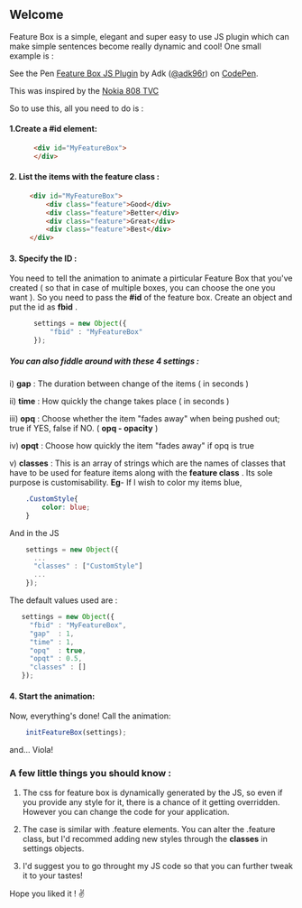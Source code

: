 ## Welcome 

Feature Box is a simple, elegant and super easy to use JS plugin which can make simple sentences become really dynamic and cool! One small example is : 

<p data-height="213" data-theme-id="dark" data-slug-hash="MoebYg" data-default-tab="result" data-user="adk96r" data-embed-version="2" data-pen-title="Feature Box JS Plugin" class="codepen">See the Pen <a href="https://codepen.io/adk96r/pen/MoebYg/">Feature Box JS Plugin</a> by Adk (<a href="https://codepen.io/adk96r">@adk96r</a>) on <a href="https://codepen.io">CodePen</a>.</p>
<script async src="https://production-assets.codepen.io/assets/embed/ei.js"></script>

This was inspired by the [Nokia 808 TVC](https://www.youtube.com/watch?v=Loh4SmmpQnY)

So to use this, all you need to do is :
#### 1.Create a #id element:
```html
      <div id="MyFeatureBox">
      </div>
 ```
 
#### 2. List the items with the **feature** class :
 ```html
      <div id="MyFeatureBox">
          <div class="feature">Good</div>
          <div class="feature">Better</div>
          <div class="feature">Great</div>
          <div class="feature">Best</div>
      </div>
```
#### 3. Specify the ID :
  You need to tell the animation to animate a pirticular Feature Box that you've created ( so that in case of multiple boxes, you can choose the one you want ). So you need to pass the **#id** of the feature box.
  Create an object and put the id as **fbid** .
  
```javascript
      settings = new Object({
          "fbid" : "MyFeatureBox"
      });
```    
    
##### You can also fiddle around with these 4 settings :

i) **gap** : The duration between change of the items ( in seconds )

ii) **time** : How quickly the change takes place ( in seconds )

iii) **opq** : Choose whether the item "fades away" when being pushed out; true if YES, false if NO. ( __opq - opacity__ )

iv) **opqt** : Choose how quickly the item "fades away" if opq is true

v) **classes** : This is an array of strings which are the names of classes that have to be used for feature items along with the **feature class** . Its sole purpose is customisability. __Eg__- If I wish to color my items blue,
```css
    .CustomStyle{
        color: blue;
    }
```
And in the JS
```javascript
    settings = new Object({
      ...
      "classes" : ["CustomStyle"]
      ...
    });
```   
    
The default values used are :
 ```javascript
    settings = new Object({
      "fbid" : "MyFeatureBox",
      "gap"  : 1,
      "time" : 1,
      "opq"  : true,
      "opqt" : 0.5,
      "classes" : []
    });
```
     
#### 4. Start the animation:
Now, everything's done! Call the animation:
```javascript
    initFeatureBox(settings);
```

and... Viola!


### A few little things you should know :
1) The css for feature box is dynamically generated by the JS, so even if you provide any style for it, there is a chance of it getting overridden. However you can change the code for your application.

2) The case is similar with .feature elements. You can alter the .feature class, but I'd recommed adding new styles through the **classes** in settings objects.

3) I'd suggest you to go throught my JS code so that you can further tweak it to your tastes!

Hope you liked it ! ✌
